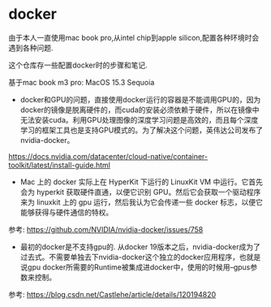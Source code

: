 # docker

由于本人一直使用mac book pro,从intel chip到apple silicon,配置各种环境时会遇到各种问题.

这个仓库存一些配置docker时的步骤和笔记.

基于mac book m3 pro: MacOS 15.3 Sequoia


- docker和GPU的问题，直接使用docker运行的容器是不能调用GPU的，因为docker的镜像是脱离硬件的，而cuda的安装必须依赖于硬件，所以在镜像中无法安装cuda。利用GPU处理图像的深度学习问题是高效的，而且每个深度学习的框架工具也是支持GPU模式的。为了解决这个问题，英伟达公司发布了nvidia-docker。

https://docs.nvidia.com/datacenter/cloud-native/container-toolkit/latest/install-guide.html

- Mac 上的 docker 实际上在 HyperKit 下运行的 LinuxKit VM 中运行。它首先会为 hyperkit 获取硬件直通，以便它识别 GPU。然后它会获取一个驱动程序来为 linuxkit 上的 gpu 运行，然后我认为它会传递一些 docker 标志，以便它能够获得与硬件通信的特权。

参考: https://github.com/NVIDIA/nvidia-docker/issues/758

- 最初的docker是不支持gpu的. 从docker 19版本之后，nvidia-docker成为了过去式。不需要单独去下nvidia-docker这个独立的docker应用程序，也就是说gpu docker所需要的Runtime被集成进docker中，使用的时候用–gpus参数来控制。

参考: https://blog.csdn.net/Castlehe/article/details/120194820
